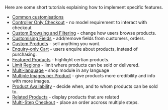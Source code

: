 Here are some short tutorials explaining how to implement specific features.

 * [Common customisations](Recipes/Common)
 * [Controller Only Checkout](Recipes/ControllerOnlyCheckout) - no model requirement to interact with checkout
 * [Custom Browsing and Filtering](Recipes/CustomBrowsing) - change how users browse products.
 * [Customising Fields](Recipes/CustomisingFields) - add/remove fields from customers, orders.
 * [Custom Products](Recipes/CustomProducts) - sell anything you want.
 * [Enquiry-only Cart](Recipes/EnquiryCart) - users enquire about products, instead of purchasing.
 * [Featured Products](Recipes/FeaturedProducts) - highlight certian products.
 * [Limit Regions](Recipes/LimitRegions) - limit where products can be sold or delivered.
 * [Multi-language](Recipes/MultiLanguage) - shop module in any language
 * [Multiple Images per Product](Recipes/MultipleImagesProduct) - give products more credibility and info with more images.
 * [Product Availability](Recipes/ProductAvailability) - decide when, and to whom products can be sold to. 
 * [Related Products](Recipes/RelatedProducts) - display products that are related
 * [Multi-Step Checkout](Recipes/MultiStepCheckout) - place an order accross multiple steps.